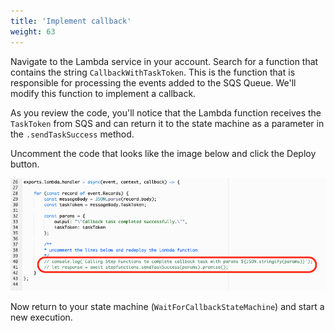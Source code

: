 ```yaml
---
title: 'Implement callback'
weight: 63
---
```


Navigate to the Lambda service in your account. Search for a function that contains the string `CallbackWithTaskToken`. This is the function that is responsible for processing the events added to the SQS Queue. We'll modify this function to implement a callback.

As you review the code, you'll notice that the Lambda function receives the `TaskToken` from SQS and can return it to the state machine as a parameter in the `.sendTaskSuccess` method.

Uncomment the code that looks like the image below and click the Deploy button.

![Module 4 Workflow](/static/module4-lambda.png)

Now return to your state machine (`WaitForCallbackStateMachine`) and start a new execution.
